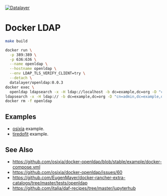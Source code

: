 [![Datalayer](https://raw.githubusercontent.com/datalayer/datalayer/main/res/logo/datalayer-25.svg?sanitize=true)](https://datalayer.io)

# Docker LDAP 

```bash
make build
```

```bash
docker run \
  -p 389:389 \
  -p 636:636 \
  --name openldap \
  --hostname openldap \
  --env LDAP_TLS_VERIFY_CLIENT=try \
  --detach \
  datalayer/openldap:0.0.3
docker exec \
  openldap ldapsearch -x -H ldap://localhost -b dc=example,dc=org -D "cn=admin,dc=example,dc=org" -w Adm1n!
ldapsearch -x -H ldap:// -b dc=example,dc=org -D "cn=admin,dc=example,dc=org" -w Adm1n!
docker rm -f openldap
```

## Examples

+ [osixia](./examples/osixia) example.
+ [tiredofit](./examples/tiredofit) example.

## See Also

+ https://github.com/osixia/docker-openldap/blob/stable/example/docker-compose.yml
+ https://github.com/osixia/docker-openldap/issues/60
+ https://github.com/EugenMayer/docker-rancher-extra-catalogs/tree/master/tests/openldap
+ https://github.com/italia/daf-recipes/tree/master/jupyterhub

